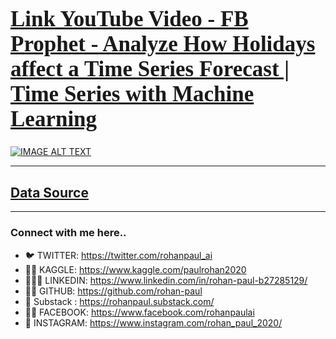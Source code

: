 <a href="https://www.youtube.com/watch?v=gSla-OiUjVo&list=PLxqBkZuBynVS8mDTc8ZGermXiS-32pR2y&index=35&ab_channel=Rohan-Paul-AI"><h1 style="font-size:250%; font-family:cursive; color:#ff6666;"><b>Link YouTube Video - FB Prophet - Analyze How Holidays affect a Time Series Forecast | Time Series with Machine Learning </b></h1></a>

[![IMAGE ALT TEXT](https://imgur.com/yYbMaoN.png)](https://www.youtube.com/watch?v=gSla-OiUjVo&list=PLxqBkZuBynVS8mDTc8ZGermXiS-32pR2y&index=35&ab_channel=Rohan-Paul-AI)

----

## [Data Source](https://github.com/rohan-paul/YT_Data_Sources/blob/main/TimeSeries/hourly_energy_consumption_pjm_est/PJME_hourly.csv)


--------------

### Connect with me here..

- 🐦 TWITTER: https://twitter.com/rohanpaul_ai
- ​👨‍🔧​ KAGGLE: https://www.kaggle.com/paulrohan2020
- 👨🏻‍💼 LINKEDIN: https://www.linkedin.com/in/rohan-paul-b27285129/
- 👨‍💻 GITHUB: https://github.com/rohan-paul
- 🤖 Substack : https://rohanpaul.substack.com/
- 🧑‍🦰 FACEBOOK: https://www.facebook.com/rohanpaulai
- 📸 INSTAGRAM: https://www.instagram.com/rohan_paul_2020/
